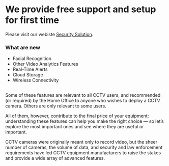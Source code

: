 # We provide free support and setup for first time 

Please visit our webiste  [Security Solution](https://cctv-camera-27aaf.web.app/).


###  What are new 
* Facial Recognition
* Other Video Analytics Features
* Real-Time Alerts
* Cloud Storage
* Wireless Connectivity

##
Some of these features are relevant to all CCTV users, and recommended (or required) by the Home Office to anyone who wishes to deploy a CCTV camera. Others are only relevant to some users.

All of them, however, contribute to the final price of your equipment; understanding these features can help you make the right choice — so let’s explore the most important ones and see where they are useful or important.

 

CCTV cameras were originally meant only to record video, but the sheer number of cameras, the volume of data, and security and law enforcement requirements have led CCTV equipment manufacturers to raise the stakes and provide a wide array of advanced features.

 



